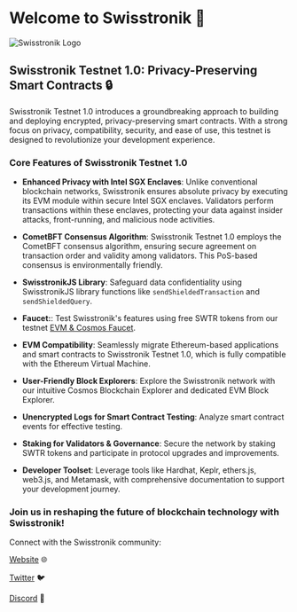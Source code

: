 # Welcome to Swisstronik 🚀

![Swisstronik Logo](https://i.ibb.co/KFmBbrF/SWTR2.jpg)

## Swisstronik Testnet 1.0: Privacy-Preserving Smart Contracts 🔒

Swisstronik Testnet 1.0 introduces a groundbreaking approach to building and deploying encrypted, privacy-preserving smart contracts. With a strong focus on privacy, compatibility, security, and ease of use, this testnet is designed to revolutionize your development experience.

### Core Features of Swisstronik Testnet 1.0

- **Enhanced Privacy with Intel SGX Enclaves**: Unlike conventional blockchain networks, Swisstronik ensures absolute privacy by executing its EVM module within secure Intel SGX enclaves. Validators perform transactions within these enclaves, protecting your data against insider attacks, front-running, and malicious node activities.

- **CometBFT Consensus Algorithm**: Swisstronik Testnet 1.0 employs the CometBFT consensus algorithm, ensuring secure agreement on transaction order and validity among validators. This PoS-based consensus is environmentally friendly.

- **SwisstronikJS Library**: Safeguard data confidentiality using SwisstronikJS library functions like `sendShieldedTransaction` and `sendShieldedQuery`.

- **Faucet:**: Test Swisstronik's features using free SWTR tokens from our testnet [EVM & Cosmos Faucet](https://faucet.testnet.swisstronik.com/). 

- **EVM Compatibility**: Seamlessly migrate Ethereum-based applications and smart contracts to Swisstronik Testnet 1.0, which is fully compatible with the Ethereum Virtual Machine.

- **User-Friendly Block Explorers**: Explore the Swisstronik network with our intuitive Cosmos Blockchain Explorer and dedicated EVM Block Explorer.

- **Unencrypted Logs for Smart Contract Testing**: Analyze smart contract events for effective testing.

- **Staking for Validators & Governance**: Secure the network by staking SWTR tokens and participate in protocol upgrades and improvements.

- **Developer Toolset**: Leverage tools like Hardhat, Keplr, ethers.js, web3.js, and Metamask, with comprehensive documentation to support your development journey.

### Join us in reshaping the future of blockchain technology with Swisstronik!

Connect with the Swisstronik community:

[Website]() 🌐

[Twitter]() 🐦

[Discord]() 🐙
